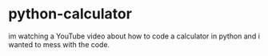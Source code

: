 # python-calculator
im watching a YouTube video about how to code a calculator in python and i wanted to mess with the code.
